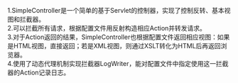 1.SimpleController是一个简单的基于Servlet的控制器，实现了控制反转、基本视图和拦截器。  
2.可以拦截所有请求，根据配置文件用反射构造相应Action并转发请求。  
3.对于Action返回的结果，SimpleController也根据配置文件返回相应视图：如果是HTML视图，直接返回；若是XML视图，则通过XSLT转化为HTML后再返回浏览器。  
4.使用了动态代理机制实现拦截器LogWriter，能对配置文件中指定使用这一拦截器的Action记录日志。  
